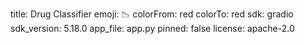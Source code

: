 title: Drug Classifier
emoji: 📉
colorFrom: red
colorTo: red
sdk: gradio
sdk_version: 5.18.0
app_file: app.py
pinned: false
license: apache-2.0